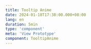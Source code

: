 ```yaml
---
title: Tooltip Anime
date: 2024-01-18T17:38:00.000+08:00
lang: en
duration: 5min
type: 'component'
meta: 'View Prototype'
component: TooltipAnime
---
```


<TooltipAnime />
